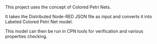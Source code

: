 
This project uses the concept of Colored Petri Nets. 

It takes the Distributed Node-RED JSON file as input and converts it into Labeled Colored Petri Net model. 

This model can then be run in CPN tools for verification and various properties checking.
